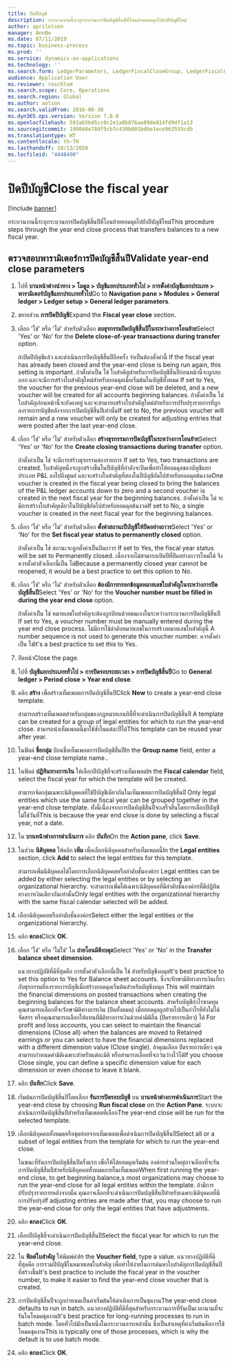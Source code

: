 ```yaml
---
title: ปิดปีบัญชี
description: กระบวนงานนี้ระบุกระบวนการปิดบัญชีสิ้นปีที่โอนย้ายยอดดุลไปยังปีบัญชีใหม่
author: aprilolson
manager: AnnBe
ms.date: 07/11/2019
ms.topic: business-process
ms.prod: ''
ms.service: dynamics-ax-applications
ms.technology: ''
ms.search.form: LedgerParameters, LedgerFiscalCloseGroup, LedgerFiscalCloseAddLedger, SysLookupMultiSelectGrid, LedgerFiscalCloseRunGroup
audience: Application User
ms.reviewer: roschlom
ms.search.scope: Core, Operations
ms.search.region: Global
ms.author: aolson
ms.search.validFrom: 2016-06-30
ms.dyn365.ops.version: Version 7.0.0
ms.openlocfilehash: 593ab5b45cc0c2e1a8b876aa89de014fd9df1a13
ms.sourcegitcommit: 199848e78df5cb7c439b001bdbe1ece963593cdb
ms.translationtype: HT
ms.contentlocale: th-TH
ms.lasthandoff: 10/13/2020
ms.locfileid: "4448490"
---
```

# <a name="close-the-fiscal-year"></a><span data-ttu-id="b5282-103">ปิดปีบัญชี</span><span class="sxs-lookup"><span data-stu-id="b5282-103">Close the fiscal year</span></span>

[!include [banner](../../includes/banner.md)]

<span data-ttu-id="b5282-104">กระบวนงานนี้ระบุกระบวนการปิดบัญชีสิ้นปีที่โอนย้ายยอดดุลไปยังปีบัญชีใหม่</span><span class="sxs-lookup"><span data-stu-id="b5282-104">This procedure steps through the year end close process that transfers balances to a new fiscal year.</span></span>


## <a name="validate-year-end-close-parameters"></a><span data-ttu-id="b5282-105">ตรวจสอบพารามิเตอร์การปิดบัญชีสิ้นปี</span><span class="sxs-lookup"><span data-stu-id="b5282-105">Validate year-end close parameters</span></span>
1. <span data-ttu-id="b5282-106">ไปที่ **บานหน้าต่างนำทาง > โมดูล > บัญชีแยกประเภททั่วไป > การตั้งค่าบัญชีแยกประเภท > พารามิเตอร์บัญชีแยกประเภททั่วไป**</span><span class="sxs-lookup"><span data-stu-id="b5282-106">Go to **Navigation pane > Modules > General ledger > Ledger setup > General ledger parameters**.</span></span>
2. <span data-ttu-id="b5282-107">ขยายส่วน **การปิดปีบัญชี**</span><span class="sxs-lookup"><span data-stu-id="b5282-107">Expand the **Fiscal year close** section.</span></span>
3. <span data-ttu-id="b5282-108">เลือก 'ใช่' หรือ 'ไม่' สำหรับตัวเลือก **ลบธุรกรรมปิดบัญชีสิ้นปีในระหว่างการโอนย้าย**</span><span class="sxs-lookup"><span data-stu-id="b5282-108">Select 'Yes' or 'No' for the **Delete close-of-year transactions during transfer** option.</span></span>
    
    <span data-ttu-id="b5282-109">ถ้าปิดปีบัญชีแล้ว และดำเนินการปิดบัญชีสิ้นปีอีกครั้ง จำเป็นต้องตั้งค่านี้ </span><span class="sxs-lookup"><span data-stu-id="b5282-109">If the fiscal year has already been closed and the year-end close is being run again, this setting is important.</span></span> <span data-ttu-id="b5282-110">ถ้าตั้งค่าเป็น ใช่ ใบสำคัญสำหรับการปิดบัญชีสิ้นปีก่อนหน้านี้จะถูกลบออก และจะมีการสร้างใบสำคัญใหม่สำหรับยอดดุลเมื่อเริ่มต้นในบัญชีทั้งหมด </span><span class="sxs-lookup"><span data-stu-id="b5282-110">If set to Yes, the voucher for the previous year-end close will be deleted, and a new voucher will be created for all accounts beginning balances.</span></span> <span data-ttu-id="b5282-111">ถ้าตั้งค่าเป็น ไม่ ใบสำคัญก่อนหน้านี้จะยังคงอยู่ และจะสามารถสร้างใบสำคัญใหม่สำหรับการปรับปรุงรายการที่ถูกลงรายการบัญชีหลังจากการปิดบัญชีสิ้นปีเท่านั้น</span><span class="sxs-lookup"><span data-stu-id="b5282-111">If set to No, the previous voucher will remain and a new voucher will only be created for adjusting entries that were posted after the last year-end close.</span></span>

4. <span data-ttu-id="b5282-112">เลือก 'ใช่' หรือ 'ไม่' สำหรับตัวเลือก **สร้างธุรกรรมการปิดบัญชีในระหว่างการโอนย้าย**</span><span class="sxs-lookup"><span data-stu-id="b5282-112">Select 'Yes' or 'No' for the **Create closing transactions during transfer** option.</span></span>

    <span data-ttu-id="b5282-113">ถ้าตั้งค่าเป็น ใช่ จะมีการสร้างธุรกรรมสองรายการ </span><span class="sxs-lookup"><span data-stu-id="b5282-113">If set to Yes, two transactions are created.</span></span> <span data-ttu-id="b5282-114">ใบสำคัญหนึ่งจะถูกสร้างขึ้นในปีบัญชีที่กำลังจะปิดเพื่อทำให้ยอดดุลของบัญชีแยกประเภท P&L ลงไปถึงศูนย์ และจะสร้างใบสำคัญที่สองในปีบัญชีถัดไปสำหรับยอดดุลต้นงวด</span><span class="sxs-lookup"><span data-stu-id="b5282-114">One voucher is created in the fiscal year being closed to bring the balances of the P&L ledger accounts down to zero and a second voucher is created in the next fiscal year for the beginning balances.</span></span> <span data-ttu-id="b5282-115">ถ้าตั้งค่าเป็น ไม่ จะมีการสร้างใบสำคัญเดียวในปีบัญชีถัดไปสำหรับยอดดุลต้นงวด</span><span class="sxs-lookup"><span data-stu-id="b5282-115">If set to No, a single voucher is created in the next fiscal year for the beginning balances.</span></span>  

5. <span data-ttu-id="b5282-116">เลือก 'ใช่' หรือ 'ไม่' สำหรับตัวเลือก **ตั้งค่าสถานะปีบัญชีให้ปิดอย่างถาวร**</span><span class="sxs-lookup"><span data-stu-id="b5282-116">Select 'Yes' or 'No' for the **Set fiscal year status to permanently closed** option.</span></span>

    <span data-ttu-id="b5282-117">ถ้าตั้งค่าเป็น ใช่ สถานะจะถูกตั้งค่าเป็นปิดถาวร </span><span class="sxs-lookup"><span data-stu-id="b5282-117">If set to Yes, the fiscal year status will be set to Permanently closed.</span></span>  <span data-ttu-id="b5282-118">เนื่องจากไม่สามารถเปิดปีที่ปิดอย่างถาวรใหม่ได้ จึงควรตั้งค่าตัวเลือกนี้เป็น ไม่</span><span class="sxs-lookup"><span data-stu-id="b5282-118">Because a permanently closed year cannot be reopened, it would be a best practice to set this option to No.</span></span>  

6. <span data-ttu-id="b5282-119">เลือก 'ใช่' หรือ 'ไม่' สำหรับตัวเลือก **ต้องมีการกรอกข้อมูลหมายเลขใบสำคัญในระหว่างการปิดบัญชีสิ้นปี**</span><span class="sxs-lookup"><span data-stu-id="b5282-119">Select 'Yes' or 'No' for the **Voucher number must be filled in during the year end close** option.</span></span>

    <span data-ttu-id="b5282-120">ถ้าตั้งค่าเป็น ใช่ หมายเลขใบสำคัญจะต้องถูกป้อนด้วยตนเองในระหว่างกระบวนการปิดบัญชีสิ้นปี </span><span class="sxs-lookup"><span data-stu-id="b5282-120">If set to Yes, a voucher number must be manually entered during the year end close process.</span></span> <span data-ttu-id="b5282-121">ไม่มีการใช้ลำดับหมายเลขในการสร้างหมายเลขใบสำคัญนี้ </span><span class="sxs-lookup"><span data-stu-id="b5282-121">A number sequence is not used to generate this voucher number.</span></span> <span data-ttu-id="b5282-122">ควรตั้งค่าเป็น ใช่</span><span class="sxs-lookup"><span data-stu-id="b5282-122">It's a best practice to set this to Yes.</span></span>  

7. <span data-ttu-id="b5282-123">ปิดหน้า</span><span class="sxs-lookup"><span data-stu-id="b5282-123">Close the page.</span></span>
8. <span data-ttu-id="b5282-124">ไปที่ **บัญชีแยกประเภททั่วไป > การปิดรอบระยะเวลา > การปิดบัญชีสิ้นปี**</span><span class="sxs-lookup"><span data-stu-id="b5282-124">Go to **General ledger > Period close > Year end close**.</span></span>
9. <span data-ttu-id="b5282-125">คลิก **สร้าง** เพื่อสร้างเท็มเพลตการปิดบัญชีสิ้นปี</span><span class="sxs-lookup"><span data-stu-id="b5282-125">Click **New** to create a year-end close template.</span></span>

    <span data-ttu-id="b5282-126">สามารถสร้างเท็มเพลตสำหรับกลุ่มของกฎหมายเอนทิตี้ที่จะดำเนินการปิดบัญชีสิ้นปี </span><span class="sxs-lookup"><span data-stu-id="b5282-126">A template can be created for a group of legal entities for which to run the year-end close.</span></span> <span data-ttu-id="b5282-127">สามารถนำเท็มเพลตนี้มาใช้ซ้ำในแต่ละปีได้</span><span class="sxs-lookup"><span data-stu-id="b5282-127">This template can be reused year after year.</span></span>  

10. <span data-ttu-id="b5282-128">ในฟิลด์ **ชื่อกลุ่ม** ป้อนชื่อเท็มเพลตการปิดบัญชีสิ้นปี</span><span class="sxs-lookup"><span data-stu-id="b5282-128">In the **Group name** field, enter a year-end close template name..</span></span>
11. <span data-ttu-id="b5282-129">ในฟิลด์ **ปฏิทินทางการเงิน** ให้เลือกปีบัญชีที่จะสร้างเท็มเพลต</span><span class="sxs-lookup"><span data-stu-id="b5282-129">In the **Fiscal calendar** field, select the fiscal year for which the template will be created.</span></span>

    <span data-ttu-id="b5282-130">สามารถจัดกลุ่มเฉพาะนิติบุคคลที่ใช้ปีบัญชีเดียวกันในเท็มเพลตการปิดบัญชีสิ้นปี </span><span class="sxs-lookup"><span data-stu-id="b5282-130">Only legal entities which use the same fiscal year can be grouped together in the year-end close template.</span></span> <span data-ttu-id="b5282-131">ทั้งนี้เนื่องจากการปิดบัญชีสิ้นปีจะเสร็จสิ้นโดยการเลือกปีบัญชี ไม่ใช่วันที่</span><span class="sxs-lookup"><span data-stu-id="b5282-131">This is because the year end close is done by selecting a fiscal year, not a date.</span></span>  

12. <span data-ttu-id="b5282-132">ใน **บานหน้าต่างการดำเนินการ** คลิก **บันทึก**</span><span class="sxs-lookup"><span data-stu-id="b5282-132">On the **Action pane**, click **Save**.</span></span>
13. <span data-ttu-id="b5282-133">ในส่วน **นิติบุคคล** ให้คลิก **เพิ่ม** เพื่อเลือกนิติบุคคลสำหรับเท็มเพลตนี้</span><span class="sxs-lookup"><span data-stu-id="b5282-133">In the **Legal entities** section, click **Add** to select the legal entities for this template.</span></span>
    
    <span data-ttu-id="b5282-134">สามารถเพิ่มนิติบุคคลได้โดยการเลือกนิติบุคคลหรือลำดับชั้นองค์กร </span><span class="sxs-lookup"><span data-stu-id="b5282-134">Legal entities can be added by either selecting the legal entities or by selecting an organizational hierarchy.</span></span>  <span data-ttu-id="b5282-135">จะสามารถเพิ่มได้เฉพาะนิติบุคคลที่มีลำดับชั้นองค์กรที่มีปฏิทินทางการเงินเดียวกันเท่านั้น</span><span class="sxs-lookup"><span data-stu-id="b5282-135">Only legal entities with the organizational hierarchy with the same fiscal calendar selected will be added.</span></span>  

14. <span data-ttu-id="b5282-136">เลือกนิติบุคคลหรือลำดับชั้นองค์กร</span><span class="sxs-lookup"><span data-stu-id="b5282-136">Select either the legal entities or the organizational hierarchy.</span></span>
15. <span data-ttu-id="b5282-137">คลิก **ตกลง**</span><span class="sxs-lookup"><span data-stu-id="b5282-137">Click **OK**.</span></span>
16. <span data-ttu-id="b5282-138">เลือก 'ใช่' หรือ 'ไม่ใช่' ใน **ถ่ายโอนมิติงบดุล**</span><span class="sxs-lookup"><span data-stu-id="b5282-138">Select 'Yes' or 'No' in the **Transfer balance sheet dimension**.</span></span>

    <span data-ttu-id="b5282-139">แนวทางปฏิบัติที่ดีที่สุดคือ การตั้งค่าตัวเลือกนี้เป็น ใช่ สำหรับบัญชีงบดุล</span><span class="sxs-lookup"><span data-stu-id="b5282-139">It's best practice to set this option to Yes for Balance sheet accounts.</span></span> <span data-ttu-id="b5282-140">ซึ่งจะรักษามิติทางการเงินเกี่ยวกับธุรกรรมที่ลงรายการบัญชีเมื่อสร้างยอดดุลเริ่มต้นสำหรับบัญชีงบดุล </span><span class="sxs-lookup"><span data-stu-id="b5282-140">This will maintain the financial dimensions on posted transactions when creating the beginning balances for the balance sheet accounts.</span></span> <span data-ttu-id="b5282-141">สำหรับบัญชีกำไรขาดทุน คุณสามารถเลือกที่จะรักษามิติทางการเงิน (ปิดทั้งหมด) เมื่อยอดดุลถูกย้ายไปเป็นกำไรที่ยังไม่ได้จัดสรร หรือคุณสามารถเลือกให้แทนที่มิติทางการเงินด้วยค่ามิติอื่น (ปิดรายการเดียว) ได้ </span><span class="sxs-lookup"><span data-stu-id="b5282-141">For profit and loss accounts, you can select to maintain the financial dimensions (Close all) when the balances are moved to Retained earnings or you can select to have the financial dimensions replaced with a different dimension value (Close single).</span></span> <span data-ttu-id="b5282-142">ถ้าคุณเลือก ปิดรายการเดียว คุณสามารถกำหนดค่ามิติเฉพาะสำหรับแต่ละมิติ หรือสามารถเลือกที่จะเว้นว่างไว้ได้</span><span class="sxs-lookup"><span data-stu-id="b5282-142">If you choose Close single, you can define a specific dimension value for each dimension or even choose to leave it blank.</span></span>  

17. <span data-ttu-id="b5282-143">คลิก **บันทึก**</span><span class="sxs-lookup"><span data-stu-id="b5282-143">Click **Save**.</span></span>
18. <span data-ttu-id="b5282-144">เริ่มต้นการปิดบัญชีสิ้นปีโดยเลือก **รันการปิดรอบบัญชี** บน **บานหน้าต่างการดำเนินการ**</span><span class="sxs-lookup"><span data-stu-id="b5282-144">Start the year-end close by choosing **Run fiscal close** on the **Action Pane**.</span></span> <span data-ttu-id="b5282-145">ระบบจะดำเนินการปิดบัญชีสิ้นปีสำหรับเท็มเพลตที่เลือก</span><span class="sxs-lookup"><span data-stu-id="b5282-145">The year-end close will be run for the selected template.</span></span>  
19. <span data-ttu-id="b5282-146">เลือกนิติบุคคลทั้งหมดหรือชุดย่อยจากเท็มเพลตเพื่อดำเนินการปิดบัญชีสิ้นปี</span><span class="sxs-lookup"><span data-stu-id="b5282-146">Select all or a subset of legal entities from the template for which to run the year-end close.</span></span>

    <span data-ttu-id="b5282-147">ในขณะที่รันการปิดบัญชีสิ้นปีครั้งแรก เพื่อให้ได้ยอดดุลเริ่มต้น องค์กรส่วนใหญ่อาจเลือกที่จะรันการปิดบัญชีสิ้นปีสำหรับนิติบุคคลทั้งหมดภายในเท็มเพลต</span><span class="sxs-lookup"><span data-stu-id="b5282-147">When first running the year-end close, to get beginning balance,s most organizations may choose to run the year-end close for all legal entities within the template.</span></span> <span data-ttu-id="b5282-148">ถ้ามีการปรับปรุงรายการหลังจากนั้น คุณอาจเลือกที่จะดำเนินการปิดบัญชีสิ้นปีสำหรับเฉพาะนิติบุคคลที่มีการปรับปรุง</span><span class="sxs-lookup"><span data-stu-id="b5282-148">If adjusting entries are made after that, you may choose to run the year-end close for only the legal entities that have adjustments.</span></span>  

20. <span data-ttu-id="b5282-149">คลิก **ตกลง**</span><span class="sxs-lookup"><span data-stu-id="b5282-149">Click **OK**.</span></span>
21. <span data-ttu-id="b5282-150">เลือกปีบัญชีที่จะดำเนินการปิดบัญชีสิ้นปี</span><span class="sxs-lookup"><span data-stu-id="b5282-150">Select the fiscal year for which to run the year-end close.</span></span>
22. <span data-ttu-id="b5282-151">ใน **ฟิลด์ใบสำคัญ** ให้พิมพ์ค่า</span><span class="sxs-lookup"><span data-stu-id="b5282-151">In the **Voucher field**, type a value.</span></span> <span data-ttu-id="b5282-152">แนวทางปฏิบัติที่ดีที่สุดคือ การรวมปีบัญชีในหมายเลขใบสำคัญ เพื่อทำให้ง่ายในการค้นหาใบสำคัญการปิดบัญชีสิ้นปีที่สร้างขึ้น</span><span class="sxs-lookup"><span data-stu-id="b5282-152">It's best practice to include the fiscal year in the voucher number, to make it easier to find the year-end close voucher that is created.</span></span>  
23. <span data-ttu-id="b5282-153">การปิดบัญชีสิ้นปีจะถูกกำหนดเป็นค่าเริ่มต้นให้ดำเนินการเป็นชุดงาน</span><span class="sxs-lookup"><span data-stu-id="b5282-153">The year-end close defaults to run in batch.</span></span> <span data-ttu-id="b5282-154">แนวทางปฏิบัติที่ดีที่สุดสำหรับกระบวนการที่รันเป็นเวลานานที่จะรันในโหมดชุดงาน</span><span class="sxs-lookup"><span data-stu-id="b5282-154">It's best practice for long-running processes to run in batch mode.</span></span> <span data-ttu-id="b5282-155">โดยทั่วไปมักเป็นหนึ่งในกระบวนการเหล่านั้น ซึ่งเป็นสาเหตุที่ค่าเริ่มต้นคือการใช้โหมดชุดงาน</span><span class="sxs-lookup"><span data-stu-id="b5282-155">This is typically one of those processes, which is why the default is to use batch mode.</span></span>  
24. <span data-ttu-id="b5282-156">คลิก **ตกลง**</span><span class="sxs-lookup"><span data-stu-id="b5282-156">Click **OK**.</span></span>

